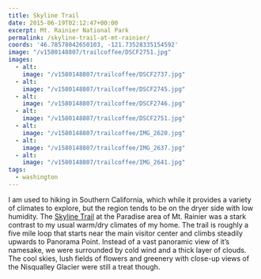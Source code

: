 ```yaml
---
title: Skyline Trail
date: 2015-06-19T02:12:47+00:00
excerpt: Mt. Rainier National Park
permalink: /skyline-trail-at-mt-rainier/
coords: '46.78578042650103, -121.73528335154592'
image: "/v1580148807/trailcoffee/DSCF2751.jpg"
images:
  - alt: 
    image: "/v1580148807/trailcoffee/DSCF2737.jpg"
  - alt: 
    image: "/v1580148807/trailcoffee/DSCF2745.jpg"
  - alt: 
    image: "/v1580148807/trailcoffee/DSCF2746.jpg"
  - alt: 
    image: "/v1580148807/trailcoffee/DSCF2751.jpg"
  - alt: 
    image: "/v1580148807/trailcoffee/IMG_2620.jpg"
  - alt: 
    image: "/v1580148807/trailcoffee/IMG_2637.jpg"
  - alt: 
    image: "/v1580148807/trailcoffee/IMG_2641.jpg"
tags:
  - washington
---
```

I am used to hiking in Southern California, which while it provides a variety of climates to explore, but the region tends to be on the dryer side with low humidity. The <a href="http://www.nps.gov/mora/planyourvisit/skyline-trail.htm">Skyline Trail</a> at the Paradise area of Mt. Rainier was a stark contrast to my usual warm/dry climates of my home. The trail is roughly a five mile loop that starts near the main visitor center and climbs steadily upwards to Panorama Point. Instead of a vast panoramic view of it’s namesake, we were surrounded by cold wind and a thick layer of clouds. The cool skies, lush fields of flowers and greenery with close-up views of the Nisqualley Glacier were still a treat though.

